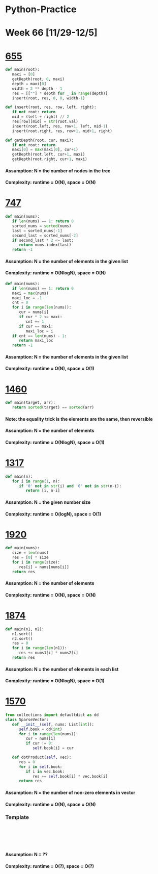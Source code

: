 # Python-Practice

# Week 66 [11/29-12/5]

# [655](https://leetcode.com/problems/print-binary-tree/)
```python
def main(root):
   maxi = [0]
   getDepth(root, 0, maxi)
   depth = maxi[0]
   width = 2 ** depth - 1
   res = [[""] * depth for _ in range(depth)]
   insert(root, res, 0, 0, width-1)

def insert(root, res, row, left, right):
   if not root: return
   mid = (left + right) // 2
   res[row][mid] = str(root.val)
   insert(root.left, res, row+1, left, mid-1)
   insert(root.right, res, row+1, mid+1, right)

def getDepth(root, cur, maxi):
   if not root: return
   maxi[0] = max(maxi[0], cur+1)
   getDepth(root.left, cur+1, maxi)
   getDepth(root.right, cur+1, maxi)
```
#### Assumption: N = the number of nodes in the tree
#### Complexity: runtime = O(N), space = O(N)

# [747](https://leetcode.com/problems/largest-number-at-least-twice-of-others/)
```python
def main(nums):
   if len(nums) == 1: return 0
   sorted_nums = sorted(nums)
   last = sorted_nums[-1]
   second_last = sorted_nums[-2]
   if second_last * 2 <= last:
      return nums.index(last)
   return -1
```
#### Assumption: N = the number of elements in the given list
#### Complexity: runtime = O(NlogN), space = O(N)
```python
def main(nums):
   if len(nums) == 1: return 0
   maxi = max(nums)
   maxi_loc = -1
   cnt = 0
   for i in range(len(nums)):
      cur = nums[i]
      if cur * 2 <= maxi:
         cnt += 1
      if cur == maxi:
         maxi_loc = i
   if cnt == len(nums) - 1:
      return maxi_loc
   return -1
```
#### Assumption: N = the number of elements in the given list
#### Complexity: runtime = O(N), space = O(1)

# [1460](https://leetcode.com/problems/make-two-arrays-equal-by-reversing-sub-arrays/)
```python
def main(target, arr):
   return sorted(target) == sorted(arr)
```
#### Note: the equality trick is the elements are the same, then reversible
#### Assumption: N = the number of elements
#### Complexity: runtime = O(NlogN), space = O(1)

# [1317](https://leetcode.com/problems/convert-integer-to-the-sum-of-two-no-zero-integers/)
```python
def main(n):
   for i in range(1, n):
      if '0' not in str(i) and '0' not in str(n-i):
         return [i, n-i]
```
#### Assumption: N = the given number size
#### Complexity: runtime = O(logN), space = O(1)

# [1920](https://leetcode.com/problems/build-array-from-permutation/)
```python
def main(nums):
   size = len(nums)
   res = [0] * size
   for i in range(size):
      res[i] = nums[nums[i]]
   return res
```
#### Assumption: N = the number of elements
#### Complexity: runtime = O(N), space = O(N)

# [1874](https://leetcode.com/problems/minimize-product-sum-of-two-arrays/)
```python
def main(n1, n2):
   n1.sort()
   n2.sort()
   res = 0
   for i in range(len(n1)):
      res += nums1[i] * nums2[i]
   return res
```
#### Assumption: N = the number of elements in each list
#### Complexity: runtime = O(NlogN), space = O(1)

# [1570](https://leetcode.com/problems/dot-product-of-two-sparse-vectors/)
```python
from collections import defaultdict as dd
class SparseVector:
   def __init__(self, nums: List[int]):
      self.book = dd(int)
      for i in range(len(nums)):
         cur = nums[i]
         if cur != 0:
            self.book[i] = cur

   def dotProduct(self, vec):
      res = 0
      for i in self.book:
         if i in vec.book:
            res += self.book[i] * vec.book[i]
      return res
```
#### Assumption: N = the number of non-zero elements in vector
#### Complexity: runtime = O(N), space = O(N)

### Template
# []()
```sql
```

# []()
```python
```
#### Assumption: N = ??
#### Complexity: runtime = O(?), space = O(?)
